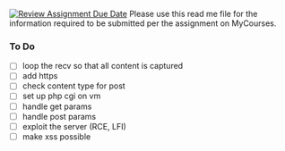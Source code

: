 [![Review Assignment Due Date](https://classroom.github.com/assets/deadline-readme-button-24ddc0f5d75046c5622901739e7c5dd533143b0c8e959d652212380cedb1ea36.svg)](https://classroom.github.com/a/sTwDFqBw)
Please use this read me file for the information required to be submitted per the assignment on MyCourses.


### To Do
- [ ] loop the recv so that all content is captured
- [ ] add https
- [ ] check content type for post
- [ ] set up php cgi on vm
- [ ] handle get params
- [ ] handle post params
- [ ] exploit the server (RCE, LFI)
- [ ] make xss possible
